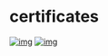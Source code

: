 # certificates
[![img](https://imgur.com/V75MM2J.png)](https://www.hackerrank.com/certificates/f713ef309b5b)
[![img](https://i.imgur.com/Fx2sBeR.png)](https://www.coursera.org/account/accomplishments/certificate/N4FBTPPPV2W9)
